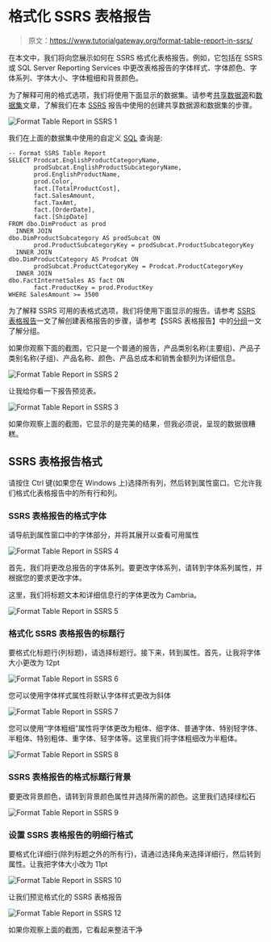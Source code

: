 # 格式化 SSRS 表格报告

> 原文：<https://www.tutorialgateway.org/format-table-report-in-ssrs/>

在本文中，我们将向您展示如何在 SSRS 格式化表格报告。例如，它包括在 SSRS 或 SQL Server Reporting Services 中更改表格报告的字体样式、字体颜色、字体系列、字体大小、字体粗细和背景颜色。

为了解释可用的格式选项，我们将使用下面显示的数据集。请参考[共享数据源](https://www.tutorialgateway.org/ssrs-shared-data-source/)和[数据集](https://www.tutorialgateway.org/shared-dataset-in-ssrs/)文章，了解我们在本 [SSRS](https://www.tutorialgateway.org/ssrs/) 报告中使用的创建共享数据源和数据集的步骤。

![Format Table Report in SSRS 1](img/1c9d733f855ad2a12fbaad831af7e2b6.png)

我们在上面的数据集中使用的自定义 [SQL](https://www.tutorialgateway.org/sql/) 查询是:

```
-- Format SSRS Table Report
SELECT Prodcat.EnglishProductCategoryName,
       prodSubcat.EnglishProductSubcategoryName,  
       prod.EnglishProductName, 
       prod.Color, 
       fact.[TotalProductCost],
       fact.SalesAmount, 
       fact.TaxAmt,
       fact.[OrderDate],
       fact.[ShipDate] 
FROM dbo.DimProduct as prod 
  INNER JOIN 
dbo.DimProductSubcategory AS prodSubcat ON 
       prod.ProductSubcategoryKey = prodSubcat.ProductSubcategoryKey 
  INNER JOIN  
dbo.DimProductCategory AS Prodcat ON 
       prodSubcat.ProductCategoryKey = Prodcat.ProductCategoryKey 
  INNER JOIN  
dbo.FactInternetSales AS fact ON 
       fact.ProductKey = prod.ProductKey
WHERE SalesAmount >= 3500
```

为了解释 SSRS 可用的表格式选项，我们将使用下面显示的报告。请参考 [SSRS 表格报告](https://www.tutorialgateway.org/ssrs-table-report/)一文了解创建表格报告的步骤，请参考【SSRS 表格报告】中的[分组](https://www.tutorialgateway.org/ssrs-grouping-in-table-reports/)一文了解分组。

如果你观察下面的截图，它只是一个普通的报告，产品类别名称(主要组)、产品子类别名称(子组)、产品名称、颜色、产品总成本和销售金额列为详细信息。

![Format Table Report in SSRS 2](img/597776992fe407a360fe297742d976a4.png)

让我给你看一下报告预览表。

![Format Table Report in SSRS 3](img/812f298dfa1ddd5118465d8dd08f24ff.png)

如果你观察上面的截图，它显示的是完美的结果，但我必须说，呈现的数据很糟糕。

## SSRS 表格报告格式

请按住 Ctrl 键(如果您在 Windows 上)选择所有列，然后转到属性窗口。它允许我们格式化表格报告中的所有行和列。

### SSRS 表格报告的格式字体

请导航到属性窗口中的字体部分，并将其展开以查看可用属性

![Format Table Report in SSRS 4](img/f1ddfe31a35510f50fbf0da8e0a78212.png)

首先，我们将更改总报告的字体系列。要更改字体系列，请转到字体系列属性，并根据您的要求更改字体。

这里，我们将标题文本和详细信息行的字体更改为 Cambria。

![Format Table Report in SSRS 5](img/40681a95fa994399d77e11df2527ce85.png)

### 格式化 SSRS 表格报告的标题行

要格式化标题行(列标题)，请选择标题行。接下来，转到属性。首先，让我将字体大小更改为 12pt

![Format Table Report in SSRS 6](img/c764e4da8f6469738b12a6aa149f54e3.png)

您可以使用字体样式属性将默认字体样式更改为斜体

![Format Table Report in SSRS 7](img/79e3bba3b0162d9fd47a90fde0a110fb.png)

您可以使用“字体粗细”属性将字体更改为粗体、细字体、普通字体、特别轻字体、半粗体、特别粗体、重字体、轻字体等。这里我们将字体粗细改为半粗体。

![Format Table Report in SSRS 8](img/98fd3168a6d7ba17ed2b0d92c64935f5.png)

### SSRS 表格报告的格式标题行背景

要更改背景颜色，请转到背景颜色属性并选择所需的颜色。这里我们选择绿松石

![Format Table Report in SSRS 9](img/f1568849603a9af8e03ea182ddf56a98.png)

### 设置 SSRS 表格报告的明细行格式

要格式化详细行(除列标题之外的所有行)，请通过选择角来选择详细行，然后转到属性。让我把字体大小改为 11pt

![Format Table Report in SSRS 10](img/ef2dbd8a5e05e05e79fee7f6e899e528.png)

让我们预览格式化的 SSRS 表格报告

![Format Table Report in SSRS 12](img/ed1cde5f5f1ae1a2fbfd5e16beab1571.png)

如果你观察上面的截图，它看起来整洁干净